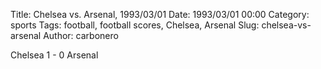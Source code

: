 Title: Chelsea vs. Arsenal, 1993/03/01
Date: 1993/03/01 00:00
Category: sports
Tags: football, football scores, Chelsea, Arsenal
Slug: chelsea-vs-arsenal
Author: carbonero


Chelsea 1 - 0 Arsenal
